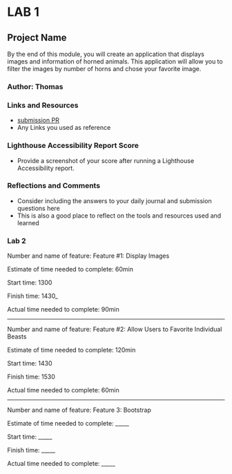 # LAB 1

## Project Name

By the end of this module, you will create an application that displays images and information of horned animals. This application will allow you to filter the images by number of horns and chose your favorite image.

### Author: Thomas

### Links and Resources

* [submission PR](http://xyz.com)
* Any Links you used as reference

### Lighthouse Accessibility Report Score

* Provide a screenshot of your score after running a Lighthouse Accessibility report.

### Reflections and Comments

* Consider including the answers to your daily journal and submission questions here
* This is also a good place to reflect on the tools and resources used and learned



### Lab 2

Number and name of feature: Feature #1: Display Images

Estimate of time needed to complete: 60min

Start time: 1300

Finish time: 1430_

Actual time needed to complete: 90min

---------------------

Number and name of feature: Feature #2: Allow Users to Favorite Individual Beasts

Estimate of time needed to complete: 120min

Start time: 1430

Finish time: 1530

Actual time needed to complete: 60min

---------------------

Number and name of feature: Feature 3: Bootstrap

Estimate of time needed to complete: _____

Start time: _____

Finish time: _____

Actual time needed to complete: _____

